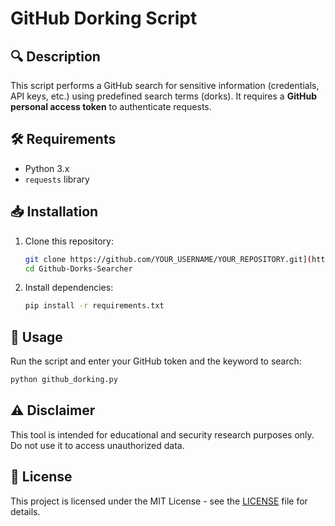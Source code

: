 # GitHub Dorking Script

## 🔍 Description
This script performs a GitHub search for sensitive information (credentials, API keys, etc.) using predefined search terms (dorks). It requires a **GitHub personal access token** to authenticate requests.

## 🛠 Requirements
- Python 3.x
- `requests` library

## 📥 Installation
1. Clone this repository:
   ```sh
   git clone https://github.com/YOUR_USERNAME/YOUR_REPOSITORY.git](https://github.com/c0mm4nd1/Github-Dorks-Searcher.git)
   cd Github-Dorks-Searcher
   ```
2. Install dependencies:
   ```sh
   pip install -r requirements.txt
   ```

## 🚀 Usage
Run the script and enter your GitHub token and the keyword to search:
```sh
python github_dorking.py
```

## ⚠️ Disclaimer
This tool is intended for educational and security research purposes only. Do not use it to access unauthorized data.

## 📄 License
This project is licensed under the MIT License - see the [LICENSE](LICENSE) file for details.

